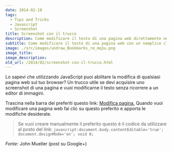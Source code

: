 ```yaml
---
date: 2014-02-18
tags:
  - Tips and Tricks
  - Javascript
  - Screenshot
title: Screenshot con il trucco
description: Come modificare il testo di una pagina web direttamente nel browser usando del semplice codice JavaScript
subtitle: Come modificare il testo di una pagina web con un semplice clic
image: ./src/images/undraw_Bookmarks_re_mq1u.png
image_title:
image_description:
old_url: /2014/02/screenshot-con-il-trucco.html
---
```

Lo sapevi che utilizzando JavaScript puoi abilitare la modifica di qualsiasi pagina web sul tuo browser? Un trucco utile se devi acquisire uno screenshot di una pagina e vuoi modificarne il testo senza ricorrere a un editor di immagini.

Trascina nella barra dei preferiti questo link: <a href="javascript:document.body.contentEditable='true'; document.designMode='on'; void 0;">Modifica pagina.</a>
Quando vuoi modificare una pagina web fai clic su questo preferito e apporta le modifiche desiderate.

> Se vuoi creare manualmente il preferito questo è il codice da utilizzare al posto del link: `javascript:document.body.contentEditable='true'; document.designMode='on'; void 0;`

_Fonte:_ John Mueller (post su Google+)

